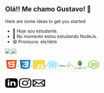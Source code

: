 ## Olá!! Me chamo Gustavo! 👋


Here are some ideas to get you started:

- 🔭 Hoje sou estudante.
- 🌱 No momento estou estudando NodeJs.
- 😄 Pronouns: ele/dele

<div style="display: inline_block">
  <a href="https://github.com/GustavoMiyagawa">
  <img height="180em" src="https://github-readme-stats.vercel.app/api?username=GustavoMiyagawa&show_icons=true&theme=dark&include_all_commits=true&count_private=true"/>
  <img height="180em" src="https://github-readme-stats.vercel.app/api/top-langs/?username=GustavoMiyagawa&layout=compact&langs_count=7&theme=dark"/>
</div>
  
 <div style="display: inline_block"><br>
  <img align="center" alt="Gus-HTML" height="30" width="40" src="https://raw.githubusercontent.com/devicons/devicon/master/icons/html5/html5-original.svg">
  <img align="center" alt="Gus-CSS" height="30" width="40" src="https://raw.githubusercontent.com/devicons/devicon/master/icons/css3/css3-original.svg">
  <img align="center" alt="Gus-Js" height="30" width="40" src="https://raw.githubusercontent.com/devicons/devicon/master/icons/javascript/javascript-plain.svg">
  <img align="center" alt="Gus-React" height="30" width="40" src="https://raw.githubusercontent.com/devicons/devicon/master/icons/react/react-original.svg">
  <img align="center" alt="Gus-MySQL" height="30" width="40" src="https://github.com/devicons/devicon/blob/master/icons/mysql/mysql-original-wordmark.svg">
  <img align="center" alt="Gus-MongoDB" height="30" width="40" src="https://github.com/devicons/devicon/blob/master/icons/mongodb/mongodb-original-wordmark.svg">
  <img align="center" alt="Gus-Nodejs" height="30" width="40" src="https://raw.githubusercontent.com/devicons/devicon/master/icons/nodejs/nodejs-original.svg">
</div>

  ##

<div> 
<a href="https://www.linkedin.com/in/gustavo-miyagawa/" target="_blank"><img align="center" height="30" width="40" src="https://github.com/GustavoMiyagawa/icons/blob/master/linkedIn/linkedIn.svg" target="_blank"></a> 
  <a href="https://www.instagram.com/gustavo_miyagawa/" target="_blank"><img align="center" height="30" width="40" src="https://github.com/GustavoMiyagawa/icons/blob/master/instagram/instagram.svg" target="_blank"></a> 
  <a href = "mailto:miyagawasantos@hotmail.com"><img align="center" height="30" width="40" src="https://github.com/GustavoMiyagawa/icons/blob/master/mail/mail.svg" target="_blank"></a>
</div>
